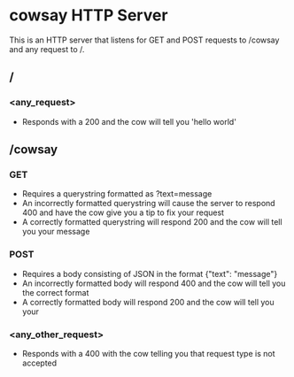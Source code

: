 # cowsay HTTP Server  

This is an HTTP server that listens for GET and POST requests to /cowsay and any request to /.  

## /  
### <any_request>  
- Responds with a 200 and the cow will tell you 'hello world'  

## /cowsay  

### GET  
- Requires a querystring formatted as ?text=message  
- An incorrectly formatted querystring will cause the server to respond 400 and have the cow give you a tip to fix your request  
- A correctly formatted querystring will respond 200 and the cow will tell you your message  

### POST  
- Requires a body consisting of JSON in the format {"text": "message"}  
- An incorrectly formatted body will respond 400 and the cow will tell you the correct format  
- A correctly formatted body will respond 200 and the cow will tell you your <message>  

### <any_other_request>
- Responds with a 400 with the cow telling you that request type is not accepted
